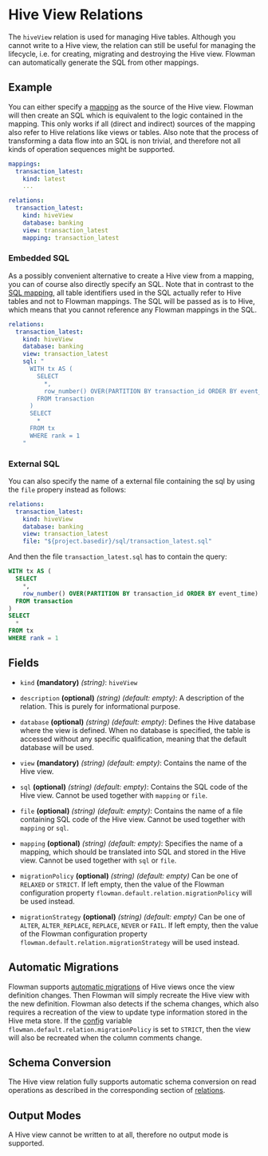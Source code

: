 # Hive View Relations

The `hiveView` relation is used for managing Hive tables. Although you cannot write to a Hive view, the relation can
still be useful for managing the lifecycle, i.e. for creating, migrating and destroying the Hive view. Flowman can
automatically generate the SQL from other mappings. 

## Example
You can either specify a [mapping](../mapping/index.md) as the source of the Hive view. Flowman will then create an
SQL which is equivalent to the logic contained in the mapping. This only works if all (direct and indirect) sources
of the mapping also refer to Hive relations like views or tables. Also note that the process of transforming a data
flow into an SQL is non trivial, and therefore not all kinds of operation sequences might be supported.
```yaml
mappings:
  transaction_latest:
    kind: latest
    ...

relations:
  transaction_latest:
    kind: hiveView
    database: banking
    view: transaction_latest
    mapping: transaction_latest
```

### Embedded SQL
As a possibly convenient alternative to create a Hive view from a mapping, you can of course also directly specify
an SQL. Note that in contrast to the [SQL mapping](../mapping/sql.md), all table identifiers used in the SQL actually
refer to Hive tables and not to Flowman mappings. The SQL will be passed as is to Hive, which means that you cannot
reference any Flowman mappings in the SQL.
```yaml
relations:
  transaction_latest:
    kind: hiveView
    database: banking
    view: transaction_latest
    sql: "
      WITH tx AS (
        SELECT
          *,
          row_number() OVER(PARTITION BY transaction_id ORDER BY event_time) AS rank
        FROM transaction
      )
      SELECT
        *
      FROM tx
      WHERE rank = 1
    "
```

### External SQL
You can also specify the name of a external file containing the sql by using the `file` propery instead as follows:
```yaml
relations:
  transaction_latest:
    kind: hiveView
    database: banking
    view: transaction_latest
    file: "${project.basedir}/sql/transaction_latest.sql"
```
And then the file `transaction_latest.sql` has to contain the query:
```sql
WITH tx AS (
  SELECT
    *,
    row_number() OVER(PARTITION BY transaction_id ORDER BY event_time) AS rank
  FROM transaction
)
SELECT
  *
FROM tx
WHERE rank = 1
```

## Fields
* `kind` **(mandatory)** *(string)*: `hiveView`

* `description` **(optional)** *(string)* *(default: empty)*:
 A description of the relation. This is purely for informational purpose.
 
* `database` **(optional)** *(string)* *(default: empty)*:
 Defines the Hive database where the view is defined. When no database is specified, the  table is accessed without
 any specific qualification, meaning that the default database will be used.

* `view` **(mandatory)** *(string)* *(default: empty)*:
 Contains the name of the Hive view.

* `sql` **(optional)** *(string)* *(default: empty)*:
 Contains the SQL code of the Hive view. Cannot be used together with `mapping` or `file`.

* `file` **(optional)** *(string)* *(default: empty)*:
  Contains the name of a file containing SQL code of the Hive view. Cannot be used together with `mapping` or `sql`.

* `mapping` **(optional)** *(string)* *(default: empty)*:
 Specifies the name of a mapping, which should be translated into SQL and stored in the Hive view. Cannot be used
 together with `sql` or `file`.

* `migrationPolicy` **(optional)** *(string)* *(default: empty)*
  Can be one of `RELAXED` or `STRICT`. If left empty, then the value of the Flowman configuration property
  `flowman.default.relation.migrationPolicy` will be used instead.

* `migrationStrategy` **(optional)** *(string)* *(default: empty)*
  Can be one of `ALTER`, `ALTER_REPLACE`, `REPLACE`, `NEVER` or `FAIL`. If left empty, then the value of the Flowman
  configuration property `flowman.default.relation.migrationStrategy` will be used instead.


## Automatic Migrations
Flowman supports [automatic migrations](../../cookbook/migrations.md) of Hive views once the view definition changes. Then Flowman will simply recreate
the Hive view with the new definition. Flowman also detects if the schema changes, which also requires a recreation
of the view to update type information stored in the Hive meta store. If the [config](../../setup/config.md)
variable `flowman.default.relation.migrationPolicy` is set to `STRICT`, then the view will also be recreated when
the column comments change.


## Schema Conversion
The Hive view relation fully supports automatic schema conversion on read operations as described in the
corresponding section of [relations](index.md).


## Output Modes
A Hive view cannot be written to at all, therefore no output mode is supported.
